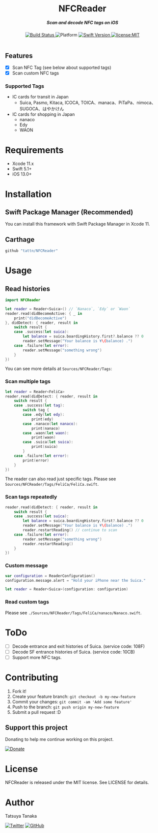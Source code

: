 <h1 align="center">NFCReader</h1>

<h5 align="center">Scan and decode NFC tags on iOS</h5>

<div align="center">
  <a href="https://app.bitrise.io/app/31a1944381e3f58b">
    <img src="https://app.bitrise.io/app/31a1944381e3f58b/status.svg?token=ZpaTRx-41YV9CJBb4lQgGQ" alt="Build Status" />
  </a>
  <img src="https://img.shields.io/badge/platform-iOS-yellow.svg" alt="Platform" />
  <a href="https://developer.apple.com/swift">
    <img src="https://img.shields.io/badge/Swift-5.1+-F16D39.svg" alt="Swift Version" />
  </a>
  <a href="./LICENSE">
    <img src="https://img.shields.io/badge/license-MIT-green.svg?style=flat-square" alt="license:MIT" />
  </a>
</div>

<br />

## Features

- [x] Scan NFC Tag (see below about supported tags)
- [x] Scan custom NFC tags

### Supported Tags

- IC cards for transit in Japan
  - Suica, Pasmo, Kitaca, ICOCA, TOICA、manaca、PiTaPa、nimoca、SUGOCA、はやかけん
- IC cards for shopping in Japan
  - nanaco
  - Edy
  - WAON

# Requirements

- Xcode 11.x
- Swift 5.1+
- iOS 13.0+

# Installation

## Swift Package Manager (Recommended)

You can install this framework with Swift Package Manager in Xcode 11.

## Carthage

```ruby
github "tattn/NFCReader"
```

# Usage

## Read histories

```swift
import NFCReader

let reader = Reader<Suica>() // `Nanaco`, `Edy` or `Waon`
reader.read(didBecomeActive: { _ in
    print("didBecomeActive")
}, didDetect: { reader, result in
    switch result {
    case .success(let suica):
        let balance = suica.boardingHistory.first?.balance ?? 0
        reader.setMessage("Your balance is ¥\(balance) .")
    case .failure(let error):
        reader.setMessage("something wrong")
    }
})
```

You can see more details at  `Sources/NFCReader/Tags`:

### Scan multiple tags 

```swift
let reader = Reader<FeliCa>
reader.read(didDetect: { reader, result in
    switch result {
    case .success(let tag):
        switch tag {
        case .edy(let edy):
            print(edy)
        case .nanaco(let nanaco):
            print(nanaco)
        case .waon(let waon):
            print(waon)
        case .suica(let suica):
            print(suica)
        }
    case .failure(let error):
        print(error)
    }
})
```

The reader can also read just specific tags. Please see `Sources/NFCReader/Tags/FeliCa/FeliCa.swift`.

### Scan tags repeatedly

```swift
reader.read(didDetect: { reader, result in
    switch result {
    case .success(let suica):
        let balance = suica.boardingHistory.first?.balance ?? 0
        reader.setMessage("Your balance is ¥\(balance) .")
        reader.restartReading() // continue to scan
    case .failure(let error):
        reader.setMessage("something wrong")
        reader.restartReading()
    }
})
```

### Custom message

```swift
var configuration = ReaderConfiguration()
configuration.message.alert = "Hold your iPhone near the Suica."

let reader = Reader<Suica>(configuration: configuration)
```

### Read custom tags

Please see `./Sources/NFCReader/Tags/FeliCa/nanaco/Nanaco.swift`.

# ToDo
- [ ] Decode entrance and exit histories of Suica. (service code: 108F)
- [ ] Decode SF entrance histories of Suica. (service code: 10CB)
- [ ] Support more NFC tags.

# Contributing

1. Fork it!
2. Create your feature branch: `git checkout -b my-new-feature`
3. Commit your changes: `git commit -am 'Add some feature'`
4. Push to the branch: `git push origin my-new-feature`
5. Submit a pull request :D

## Support this project

Donating to help me continue working on this project.

[![Donate](https://img.shields.io/badge/Donate-PayPal-green.svg)](https://paypal.me/tattn/)

# License

NFCReader is released under the MIT license. See LICENSE for details.

# Author
Tatsuya Tanaka

<a href="https://twitter.com/tanakasan2525" target="_blank"><img alt="Twitter" src="https://img.shields.io/twitter/follow/tanakasan2525.svg?style=social&label=Follow"></a>
<a href="https://github.com/tattn" target="_blank"><img alt="GitHub" src="https://img.shields.io/github/followers/tattn.svg?style=social"></a>

